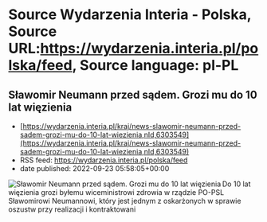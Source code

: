 # Source Wydarzenia Interia - Polska, Source URL:https://wydarzenia.interia.pl/polska/feed, Source language: pl-PL

## Sławomir Neumann przed sądem. Grozi mu do 10 lat więzienia
 - [https://wydarzenia.interia.pl/kraj/news-slawomir-neumann-przed-sadem-grozi-mu-do-10-lat-wiezienia,nId,6303549](https://wydarzenia.interia.pl/kraj/news-slawomir-neumann-przed-sadem-grozi-mu-do-10-lat-wiezienia,nId,6303549)
 - RSS feed: https://wydarzenia.interia.pl/polska/feed
 - date published: 2022-09-23 05:58:05+00:00

<p><a href="https://wydarzenia.interia.pl/kraj/news-slawomir-neumann-przed-sadem-grozi-mu-do-10-lat-wiezienia,nId,6303549"><img align="left" alt="Sławomir Neumann przed sądem. Grozi mu do 10 lat więzienia" src="https://i.iplsc.com/slawomir-neumann-przed-sadem-grozi-mu-do-10-lat-wiezienia/000G3USC6HTREN3H-C321.jpg" /></a>Do 10 lat więzienia grozi byłemu wiceministrowi zdrowia w rządzie PO-PSL Sławomirowi Neumannowi, który jest jednym z oskarżonych w sprawie oszustw przy realizacji i kontraktowani
